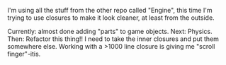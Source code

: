 I'm using all the stuff from the other repo called "Engine", this time I'm trying to use closures to make it look cleaner, at least from the outside.

Currently: almost done adding "parts" to game objects.
Next: Physics.
Then: Refactor this thing!!  I need to take the inner closures and put them somewhere else.  Working with a >1000 line closure is giving me "scroll finger"-itis.